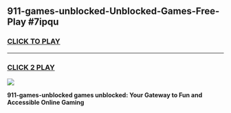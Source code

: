 
## 911-games-unblocked-Unblocked-Games-Free-Play #7ipqu
<h3>
<a href="https://us.freeplayer.one?title=911-games-unblocked&ref=9M">CLICK TO PLAY</a></h3>
<hr>

<h3>
<a href="https://us.freeplayer.one?title=911-games-unblocked&ref=9M">CLICK 2 PLAY</a>
  
</h3>

<a href="https://us.freeplayer.one?title=911-games-unblocked&ref=9M"><img src="https://clearcache.store/games.png"></a>


**911-games-unblocked games unblocked: Your Gateway to Fun and Accessible Online Gaming**
